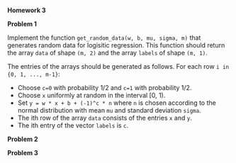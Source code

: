 **Homework 3**

**Problem 1**

Implement the function ```get_random_data(w, b, mu, sigma, m)``` that generates random data for logisitic regression.
This function should return the array ```data``` of shape ```(m, 2)``` and the array ```labels``` of shape ```(m, 1)```.

The entries of the arrays should be generated as follows.  For each row ```i in {0, 1, ..., m-1}```:

- Choose ```c=0``` with probability 1/2 and ```c=1``` with probability 1/2.  
- Choose ```x``` uniformly at random in the interval [0, 1). 
- Set ```y = w * x + b + (-1)^c * n``` where ```n``` is chosen according to the normal distribution with mean ```mu``` and standard deviation ```sigma```.
- The ith row of the array ```data``` consists of the entries ```x``` and ```y```.
- The ith entry of the vector ```labels``` is ```c```.

**Problem 2**

**Problem 3**
